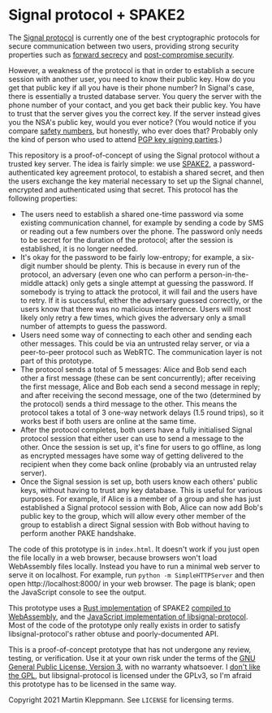 Signal protocol + SPAKE2
========================

The [Signal protocol](https://www.signal.org/docs/) is currently one of the best
cryptographic protocols for secure communication between two users, providing strong
security properties such as [forward secrecy](https://en.wikipedia.org/wiki/Forward_secrecy)
and [post-compromise security](https://eprint.iacr.org/2016/221.pdf).

However, a weakness of the protocol is that in order to establish a secure session
with another user, you need to know their public key. How do you get that public key
if all you have is their phone number? In Signal's case, there is essentially a
trusted database server. You query the server with the phone number of your contact,
and you get back their public key. You have to trust that the server gives you the
correct key. If the server instead gives you the NSA's public key, would you ever
notice? (You would notice if you compare
[safety numbers](https://support.signal.org/hc/en-us/articles/360007060632-What-is-a-safety-number-and-why-do-I-see-that-it-changed-),
but honestly, who ever does that? Probably only the kind of person who used to attend
[PGP key signing parties](https://en.wikipedia.org/wiki/Key_signing_party).)

This repository is a proof-of-concept of using the Signal protocol without a
trusted key server. The idea is fairly simple: we use
[SPAKE2](https://tools.ietf.org/id/draft-irtf-cfrg-spake2-10.html), a
password-authenticated key agreement protocol, to estabish a shared secret, and then
the users exchange the key material necessary to set up the Signal channel,
encrypted and authenticated using that secret. This protocol has the following
properties:

* The users need to establish a shared one-time password via some existing
  communication channel, for example by sending a code by SMS or reading out a few
  numbers over the phone. The password only needs to be secret for the duration of
  the protocol; after the session is established, it is no longer needed.
* It's okay for the password to be fairly low-entropy; for example, a six-digit
  number should be plenty. This is because in every run of the protocol, an
  adversary (even one who can perform a person-in-the-middle attack) only gets a
  single attempt at guessing the password. If somebody is trying to attack the
  protocol, it will fail and the users have to retry. If it is successful, either
  the adversary guessed correctly, or the users know that there was no malicious
  interference. Users will most likely only retry a few times, which gives the
  adversary only a small number of attempts to guess the password.
* Users need some way of connecting to each other and sending each other messages.
  This could be via an untrusted relay server, or via a peer-to-peer protocol
  such as WebRTC. The communication layer is not part of this prototype.
* The protocol sends a total of 5 messages: Alice and Bob send each other a first
  message (these can be sent concurrently); after receiving the first message,
  Alice and Bob each send a second message in reply; and after receiving the
  second message, one of the two (determined by the protocol) sends a third
  message to the other. This means the protocol takes a total of 3 one-way
  network delays (1.5 round trips), so it works best if both users are online at
  the same time.
* After the protocol completes, both users have a fully initialised Signal
  protocol session that either user can use to send a message to the other.
  Once the session is set up, it's fine for users to go offline, as long as
  encrypted messages have some way of getting delivered to the recipient when
  they come back online (probably via an untrusted relay server).
* Once the Signal session is set up, both users know each others' public keys,
  without having to trust any key database. This is useful for various purposes.
  For example, if Alice is a member of a group and she has just established a
  Signal protocol session with Bob, Alice can now add Bob's public key to the
  group, which will allow every other member of the group to establish a direct
  Signal session with Bob without having to perform another PAKE handshake.

The code of this prototype is in `index.html`. It doesn't work if you just open
the file locally in a web browser, because browsers won't load WebAssembly files
locally. Instead you have to run a minimal web server to serve it on localhost.
For example, run `python -m SimpleHTTPServer` and then open
http://localhost:8000/ in your web browser. The page is blank; open the
JavaScript console to see the output.

This prototype uses a
[Rust implementation](https://github.com/rustcrypto/pakes/tree/HEAD/spake2) of SPAKE2
[compiled to WebAssembly](https://github.com/okdistribute/spake2-wasm), and the
[JavaScript implementation of libsignal-protocol](https://github.com/signalapp/libsignal-protocol-javascript).
Most of the code of the prototype only really exists in order to satisfy
libsignal-protocol's rather obtuse and poorly-documented API.

This is a proof-of-concept prototype that has not undergone any review, testing,
or verification. Use it at your own risk under the terms of the
[GNU General Public License, Version 3](http://www.gnu.org/licenses/gpl-3.0.html),
with no warranty whatsoever. I
[don't like the GPL](https://martin.kleppmann.com/2021/04/14/goodbye-gpl.html),
but libsignal-protocol is licensed under the GPLv3, so I'm afraid this prototype
has to be licensed in the same way.

Copyright 2021 Martin Kleppmann. See `LICENSE` for licensing terms.
